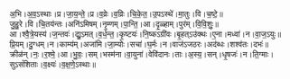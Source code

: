

  
अ॒भि।अ॒व॒ऽस्थाः।प्र।जा॒य॒न्ते॒।प्र।व॒व्रेः।व॒व्रिः।चि॒के॒त॒।उ॒पऽस्थे॑।मा॒तुः।वि।च॒ष्टे॒॥  
जु॒हु॒रे।वि।चि॒तय॑न्तः।अनि॑ऽमिषम्।नृ॒म्णम्।पा॒न्ति॒।आ।दृ॒ळ्हाम्।पुर॑म्।वि॒वि॒शुः॒॥  
आ।श्वै॒त्रे॒यस्य॑।ज॒न्तवः॑।द्यु॒ऽमत्।व॒र्ध॒न्त॒।कृ॒ष्टयः॑।नि॒ष्कऽग्री॑वः।बृ॒हत्ऽउ॑क्थः।ए॒ना।मध्वा॑।न।वा॒ज॒ऽयुः॥  
प्रि॒यम्।दु॒ग्धम्।न।काम्य॑म्।अजा॑मि।जा॒म्योः।सचा॑।घ॒र्मः।न।वाज॑ऽजठरः।अद॑ब्धः।शश्व॑तः।दभः॑॥  
क्रीळ॑न्।नः॒।र॒श्मे॒।आ।भु॒वः॒।सम्।भस्म॑ना।वा॒युना॑।वेवि॑दानः।ताः।अ॒स्य॒।सन्।धृ॒षजः॑।न।ति॒ग्माः।सुऽसं॑शिताः।व॒क्ष्यः॑।व॒क्ष॒णे॒ऽस्थाः॥  
